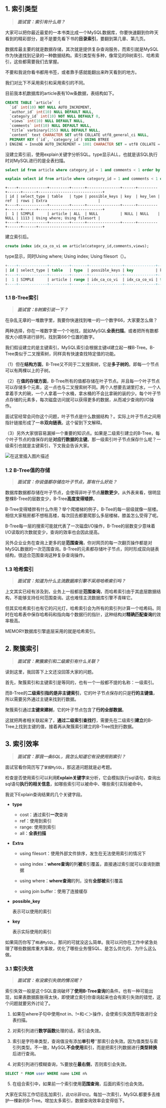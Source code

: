 ## 1. 索引类型


> ***面试官：索引有什么用？***

大家可以把你最近最爱的一本书类比成一个MySQL数据库，你要快速翻到你昨天看到的精彩部分，是不是要先看下书的**目录索引**，要翻到第几章、第几页。

数据库最主要的就是数据存储，其次就是提供复杂查询服务，而索引就是MySQL作为快速找到记录的一种数据结构。索引类型有多种，像常见的B树索引、哈希索引，这些都需要我们去掌握。

不要和我说你看书都用书签，或者靠手感就能翻出来昨天看到的地方。

我们对比下不采用索引和采用索引的不同。

目前我本机数据库的article表有10w条数据，表结构如下。

```sql
CREATE TABLE `article`  (
  `id` int(10) NOT NULL AUTO_INCREMENT,
  `author_id` int(10) NULL DEFAULT NULL,
  `category_id` int(10) NOT NULL DEFAULT 0,
  `views` int(10) NULL DEFAULT NULL,
  `comments` int(10) NULL DEFAULT NULL,
  `title` varbinary(255) NULL DEFAULT NULL,
  `content` text CHARACTER SET utf8 COLLATE utf8_general_ci NULL,
  PRIMARY KEY (`id`, `category_id`) USING BTREE
) ENGINE = InnoDB AUTO_INCREMENT = 1001 CHARACTER SET = utf8 COLLATE = utf8_general_ci ROW_FORMAT = Compact;
```

没建立索引前，使用explain关键字分析SQL。type显示ALL，也就是该SQL执行时对MySQL进行的是全表扫描。

```sql
select id from article where category_id = 1 and comments < 1 order by views desc limit 1;

explain select id from article where category_id = 1 and comments < 1 order by views desc limit 1;
```

```
+----+-------------+---------+------+---------------+------+---------+------+------+-----------------------------+
| id | select_type | table   | type | possible_keys | key  | key_len | ref  | rows | Extra                       |
+----+-------------+---------+------+---------------+------+---------+------+------+-----------------------------+
|  1 | SIMPLE      | article | ALL  | NULL          | NULL | NULL    | NULL | 1113 | Using where; Using filesort |
+----+-------------+---------+------+---------------+------+---------+------+------+-----------------------------+
```

建立索引后。

```sql
create index idx_ca_co_vi on article(category_id,comments,views);
```

type显示，同时Using where; Using index; Using filesort（）。

```sql
+----+-------------+---------+-------+---------------+--------------+---------+------+------+------------------------------------------+
| id | select_type | table   | type  | possible_keys | key          | key_len | ref  | rows | Extra                                    |
+----+-------------+---------+-------+---------------+--------------+---------+------+------+------------------------------------------+
|  1 | SIMPLE      | article | range | idx_ca_co_vi  | idx_ca_co_vi | 9       | NULL |    1 | Using where; Using index; Using filesort |
+----+-------------+---------+-------+---------------+--------------+---------+------+------+------------------------------------------+
```

### 1.1 B-Tree索引

> ***面试官：B树索引说一下？***

在杂乱无章的一堆数字里，我要你快速找到唯一的一个数字66，大家要怎么做？

两种选择，你在一堆数字里一个个地找，就如MySQL**全表扫描**。或者把所有数都按大小顺序进行排列，找到第66个位置的数字。

我们假设建立的是主键索引，MySQL索引会根据主键id建立起一棵B-Tree。B-Tree类似于二叉搜索树，同样具有快速查找特定值的功能。

（1）但在**结构方面**，B-Tree又不同于二叉搜索树，它是**多子树的**。即每一个节点可以有两棵以上的子树。

（2）在**值的存储方面**，B-Tree所有的值都存储在叶子节点。并且每一个叶子节点可以存储多个元素，这一点也与二叉搜索树不同。两个人想要去湖里打水，一个人拿着手大的碗，一个人拿着一个水桶，拿水桶的不会比拿碗的装的少。每个叶子节点存储的元素多，每次磁盘访问就可以获得更多的数据，从而减少查询的I/O操作。

面试官经常会问你这个问题，叶子节点是什么数据结构？。实际上叶子节点之间用指针链接形成了一串**双向链表**。这个留到下文解释。

（3）另外大家很容易漏掉一个重要的知识点。如果是二级索引建立的B-Tree，每个叶子节点的值保存的是**对应行数据的主键**。那一级索引叶子节点保存什么呢？一级索引也就是主键索引，下文我会告诉大家。

![在这里插入图片描述](https://img-blog.csdnimg.cn/direct/4cc6c9c3150c4365bf5ad7405e554585.png#pic_center)

### 1.2 B-Tree值的存储

> ***面试官：你说值都存储在叶子节点，那有什么好处？***

数据库数据都存储在叶子节点，会使得非叶子节点**层数更少**。从外表来看，很明显整棵B-Tree的层数变少，B-Tree**高度变得矮胖**。

B-Tree变得矮胖有什么作用？举个爬楼梯的例子，B-Tee的每一层级就像一层楼。相信大家租房都不想租高楼，每次回去都要爬那么多层楼梯，膝盖怎么受得了呢。

B-Tree每一层的搜索可能就代表了一次磁盘I/O操作，B-Tree的层数变少意味着I/O读取的次数就变少，查询的效率也会因此提高。

另外企业业务在查询上更多的是**范围查询**，你对网页的每一次翻页操作都是对MySQL数据的一次范围查询。B-Tree的元素都存储叶子节点，同时形成双向链表结构，很适合范围查询这种复杂查询操作。

### 1.3 哈希索引

> ***面试官：知道为什么主流数据库引擎不采用哈希索引吗？***

上文其实已经有涉及到，业务上一般都是**范围查询**，而哈希索引由于其底层数据结构，不能够支持任何范围查询。这也难怪主流数据库引擎不青睐它。

但其实哈希索引也有它的闪光灯，哈希索引会为所有的索引列计算一个哈希码。同时在哈希表中保存哈希码和指向每个数据行的指针，这种结构对**精确匹配查询**的效率极高。

MEMORY数据库引擎底层采用的就是哈希索引。

## 2. 聚簇索引

> ***面试官：聚簇索引和二级索引有什么关联？***

读到这里，我回答下上文还没回答大家的问题。

首先，聚簇索引和主键索引是等同的，也有一个一般都不提的名称：一级索引。

而B-Tree的**二级索引指的是非主键索引**，它的叶子节点保存的只是**行的主键值**，所以需要另外通过主键来找到行数据。

聚簇索引通过**主键来建树**，它的叶子节点包含了**行的全部数据**。

这就把两者相关联起来了，**通过二级索引查找行**，需要先在二级索引**建立**的B-Tree上找到主键的值，接着再从聚簇索引建立的B-Tree找到行数据。

## 3. 索引效率

> ***面试官：那我一条SQL，我怎么知道它有没使用到索引？***

面试官看你简历写了`掌握MySQL`，那这道问题就是必考题。

检查是否使用索引可以利用**Explain关键字**来分析，它会模拟执行sql语句，查询出sql语句**执行的相关信息**，如哪些索引可以被命中、哪些索引实际被命中。

我说下Explain查询结果的几个关键字段。

- **type**

  - cost：通过索引**一次**查询
  - ref：使用到索引
  - range: 使用到索引
  - all：**全表扫描**

- **Extra**

  - using filesort：使用外部文件排序，发生在无法使用索引的情况下

  - using index：**where查询**的列**被**索引覆盖，直接通过索引就可以查询到数据

  - using where：**where查询**的列，没有**全部被**索引覆盖

  - using join buffer：使用了连接缓存

- **possible_key**

  表示可以使用的索引

- **key**

  表示实际使用的索引

如果简历你写了`精通MySQL`，那问的可就没这么简单。我可以问你在工作中紧急处理了哪些数据库重大事故，优化了哪些业务慢SQL、是怎么优化的、为什么这么做。

### 3.1 索引失效

> ***面试官：有没索引失效的情况呢？***

索引失效一般是这个SQL查询破坏了**使用B-Tree查询**的条件。也有一种可能出现，如果表数据膨胀得太快，即使建立索引你查询起来也会有索引失效的错觉，这个问题就要另外讨论了。

1. 如果在where子句中使用not in、!=和＜＞操作，会使索引失效而导致进行全表扫描。

2. 对索引列进行**数学函数**处理的话，索引会失效。

3. 索引是字符串类型，查询值没有添加**单引号**''那索引会失效。因为值类型与索引列类型。不一致，MySQL**不会使用**索引，而是把索引列数据进行**类型转换**后进行查询。

4. 对索引列进行模糊查询，%要放在**最右侧**，否则索引会失效。

  ```sql
  SELECT * FROM user WHERE name LIKE n%
  ```

5. 在组合索引中，如果前一个索引使用**范围查询**，后面的索引也会失效。

大家在实际工作切忌乱加索引，此`切忌`非`切记`。每加一次索引，MySQL都要多去维护一棵新的B-Tree。增加太多索引，数据查询效率会变得低下。
